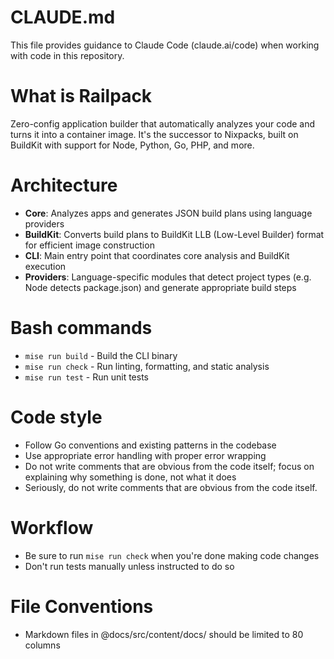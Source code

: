 # CLAUDE.md

This file provides guidance to Claude Code (claude.ai/code) when working with
code in this repository.

# What is Railpack

Zero-config application builder that automatically analyzes your code and turns
it into a container image. It's the successor to Nixpacks, built on BuildKit
with support for Node, Python, Go, PHP, and more.

# Architecture

- **Core**: Analyzes apps and generates JSON build plans using language
  providers
- **BuildKit**: Converts build plans to BuildKit LLB (Low-Level Builder) format
  for efficient image construction
- **CLI**: Main entry point that coordinates core analysis and BuildKit
  execution
- **Providers**: Language-specific modules that detect project types (e.g. Node
  detects package.json) and generate appropriate build steps

# Bash commands

- `mise run build` - Build the CLI binary
- `mise run check` - Run linting, formatting, and static analysis
- `mise run test` - Run unit tests

# Code style

- Follow Go conventions and existing patterns in the codebase
- Use appropriate error handling with proper error wrapping
- Do not write comments that are obvious from the code itself; focus on
  explaining why something is done, not what it does
- Seriously, do not write comments that are obvious from the code itself.

# Workflow

- Be sure to run `mise run check` when you're done making code changes
- Don't run tests manually unless instructed to do so

# File Conventions

- Markdown files in @docs/src/content/docs/ should be limited to 80 columns